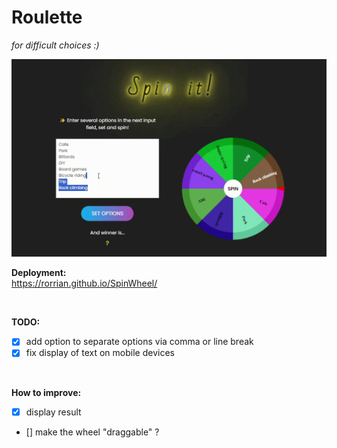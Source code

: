 # Roulette

*for difficult choices :)*

![alt text](example.gif)

<B>Deployment:</B><br/>
https://rorrian.github.io/SpinWheel/

<br/>

<B>TODO:</B>

- [x] add option to separate options via comma or line break
- [x] fix display of text on mobile devices

<br/>

<B>How to improve:</B>

- [x] display result
- [] make the wheel "draggable" ?
